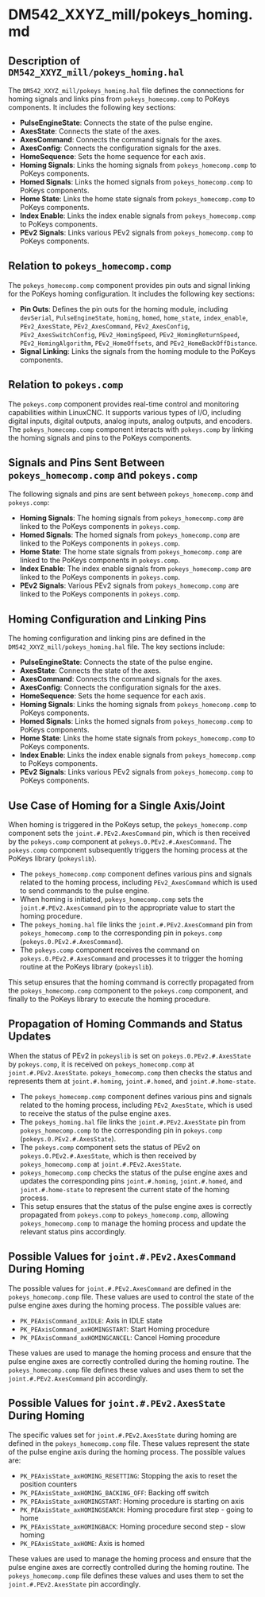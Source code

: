 # DM542_XXYZ_mill/pokeys_homing.md

## Description of `DM542_XXYZ_mill/pokeys_homing.hal`

The `DM542_XXYZ_mill/pokeys_homing.hal` file defines the connections for homing signals and links pins from `pokeys_homecomp.comp` to PoKeys components. It includes the following key sections:

- **PulseEngineState**: Connects the state of the pulse engine.
- **AxesState**: Connects the state of the axes.
- **AxesCommand**: Connects the command signals for the axes.
- **AxesConfig**: Connects the configuration signals for the axes.
- **HomeSequence**: Sets the home sequence for each axis.
- **Homing Signals**: Links the homing signals from `pokeys_homecomp.comp` to PoKeys components.
- **Homed Signals**: Links the homed signals from `pokeys_homecomp.comp` to PoKeys components.
- **Home State**: Links the home state signals from `pokeys_homecomp.comp` to PoKeys components.
- **Index Enable**: Links the index enable signals from `pokeys_homecomp.comp` to PoKeys components.
- **PEv2 Signals**: Links various PEv2 signals from `pokeys_homecomp.comp` to PoKeys components.

## Relation to `pokeys_homecomp.comp`

The `pokeys_homecomp.comp` component provides pin outs and signal linking for the PoKeys homing configuration. It includes the following key sections:

- **Pin Outs**: Defines the pin outs for the homing module, including `devSerial`, `PulseEngineState`, `homing`, `homed`, `home_state`, `index_enable`, `PEv2_AxesState`, `PEv2_AxesCommand`, `PEv2_AxesConfig`, `PEv2_AxesSwitchConfig`, `PEv2_HomingSpeed`, `PEv2_HomingReturnSpeed`, `PEv2_HomingAlgorithm`, `PEv2_HomeOffsets`, and `PEv2_HomeBackOffDistance`.
- **Signal Linking**: Links the signals from the homing module to the PoKeys components.

## Relation to `pokeys.comp`

The `pokeys.comp` component provides real-time control and monitoring capabilities within LinuxCNC. It supports various types of I/O, including digital inputs, digital outputs, analog inputs, analog outputs, and encoders. The `pokeys_homecomp.comp` component interacts with `pokeys.comp` by linking the homing signals and pins to the PoKeys components.

## Signals and Pins Sent Between `pokeys_homecomp.comp` and `pokeys.comp`

The following signals and pins are sent between `pokeys_homecomp.comp` and `pokeys.comp`:

- **Homing Signals**: The homing signals from `pokeys_homecomp.comp` are linked to the PoKeys components in `pokeys.comp`.
- **Homed Signals**: The homed signals from `pokeys_homecomp.comp` are linked to the PoKeys components in `pokeys.comp`.
- **Home State**: The home state signals from `pokeys_homecomp.comp` are linked to the PoKeys components in `pokeys.comp`.
- **Index Enable**: The index enable signals from `pokeys_homecomp.comp` are linked to the PoKeys components in `pokeys.comp`.
- **PEv2 Signals**: Various PEv2 signals from `pokeys_homecomp.comp` are linked to the PoKeys components in `pokeys.comp`.

## Homing Configuration and Linking Pins

The homing configuration and linking pins are defined in the `DM542_XXYZ_mill/pokeys_homing.hal` file. The key sections include:

- **PulseEngineState**: Connects the state of the pulse engine.
- **AxesState**: Connects the state of the axes.
- **AxesCommand**: Connects the command signals for the axes.
- **AxesConfig**: Connects the configuration signals for the axes.
- **HomeSequence**: Sets the home sequence for each axis.
- **Homing Signals**: Links the homing signals from `pokeys_homecomp.comp` to PoKeys components.
- **Homed Signals**: Links the homed signals from `pokeys_homecomp.comp` to PoKeys components.
- **Home State**: Links the home state signals from `pokeys_homecomp.comp` to PoKeys components.
- **Index Enable**: Links the index enable signals from `pokeys_homecomp.comp` to PoKeys components.
- **PEv2 Signals**: Links various PEv2 signals from `pokeys_homecomp.comp` to PoKeys components.

## Use Case of Homing for a Single Axis/Joint

When homing is triggered in the PoKeys setup, the `pokeys_homecomp.comp` component sets the `joint.#.PEv2.AxesCommand` pin, which is then received by the `pokeys.comp` component at `pokeys.0.PEv2.#.AxesCommand`. The `pokeys.comp` component subsequently triggers the homing process at the PoKeys library (`pokeyslib`).

- The `pokeys_homecomp.comp` component defines various pins and signals related to the homing process, including `PEv2_AxesCommand` which is used to send commands to the pulse engine.
- When homing is initiated, `pokeys_homecomp.comp` sets the `joint.#.PEv2.AxesCommand` pin to the appropriate value to start the homing procedure.
- The `pokeys_homing.hal` file links the `joint.#.PEv2.AxesCommand` pin from `pokeys_homecomp.comp` to the corresponding pin in `pokeys.comp` (`pokeys.0.PEv2.#.AxesCommand`).
- The `pokeys.comp` component receives the command on `pokeys.0.PEv2.#.AxesCommand` and processes it to trigger the homing routine at the PoKeys library (`pokeyslib`).

This setup ensures that the homing command is correctly propagated from the `pokeys_homecomp.comp` component to the `pokeys.comp` component, and finally to the PoKeys library to execute the homing procedure.

## Propagation of Homing Commands and Status Updates

When the status of PEv2 in `pokeyslib` is set on `pokeys.0.PEv2.#.AxesState` by `pokeys.comp`, it is received on `pokeys_homecomp.comp` at `joint.#.PEv2.AxesState`. `pokeys_homecomp.comp` then checks the status and represents them at `joint.#.homing`, `joint.#.homed`, and `joint.#.home-state`.

- The `pokeys_homecomp.comp` component defines various pins and signals related to the homing process, including `PEv2_AxesState`, which is used to receive the status of the pulse engine axes.
- The `pokeys_homing.hal` file links the `joint.#.PEv2.AxesState` pin from `pokeys_homecomp.comp` to the corresponding pin in `pokeys.comp` (`pokeys.0.PEv2.#.AxesState`).
- The `pokeys.comp` component sets the status of PEv2 on `pokeys.0.PEv2.#.AxesState`, which is then received by `pokeys_homecomp.comp` at `joint.#.PEv2.AxesState`.
- `pokeys_homecomp.comp` checks the status of the pulse engine axes and updates the corresponding pins `joint.#.homing`, `joint.#.homed`, and `joint.#.home-state` to represent the current state of the homing process.
- This setup ensures that the status of the pulse engine axes is correctly propagated from `pokeys.comp` to `pokeys_homecomp.comp`, allowing `pokeys_homecomp.comp` to manage the homing process and update the relevant status pins accordingly.

## Possible Values for `joint.#.PEv2.AxesCommand` During Homing

The possible values for `joint.#.PEv2.AxesCommand` are defined in the `pokeys_homecomp.comp` file. These values are used to control the state of the pulse engine axes during the homing process. The possible values are:

- `PK_PEAxisCommand_axIDLE`: Axis in IDLE state
- `PK_PEAxisCommand_axHOMINGSTART`: Start Homing procedure
- `PK_PEAxisCommand_axHOMINGCANCEL`: Cancel Homing procedure

These values are used to manage the homing process and ensure that the pulse engine axes are correctly controlled during the homing routine. The `pokeys_homecomp.comp` file defines these values and uses them to set the `joint.#.PEv2.AxesCommand` pin accordingly.

## Possible Values for `joint.#.PEv2.AxesState` During Homing

The specific values set for `joint.#.PEv2.AxesState` during homing are defined in the `pokeys_homecomp.comp` file. These values represent the state of the pulse engine axis during the homing process. The possible values are:

- `PK_PEAxisState_axHOMING_RESETTING`: Stopping the axis to reset the position counters
- `PK_PEAxisState_axHOMING_BACKING_OFF`: Backing off switch
- `PK_PEAxisState_axHOMINGSTART`: Homing procedure is starting on axis
- `PK_PEAxisState_axHOMINGSEARCH`: Homing procedure first step - going to home
- `PK_PEAxisState_axHOMINGBACK`: Homing procedure second step - slow homing
- `PK_PEAxisState_axHOME`: Axis is homed

These values are used to manage the homing process and ensure that the pulse engine axes are correctly controlled during the homing routine. The `pokeys_homecomp.comp` file defines these values and uses them to set the `joint.#.PEv2.AxesState` pin accordingly.
